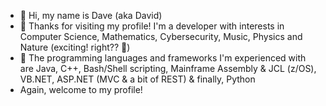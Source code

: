 - 👋 Hi, my name is Dave (aka David)
- 👀 Thanks for visiting my profile! I'm a developer with interests in Computer Science, Mathematics, Cybersecurity, Music, Physics and Nature (exciting! right?? 👀)
- 🌱 The programming languages and frameworks I'm experienced with are Java, C++, Bash/Shell scripting, Mainframe Assembly & JCL (z/OS), VB.NET, ASP.NET (MVC & a bit of REST) & finally, Python
- Again, welcome to my profile!
<!---
dave0196/dave0196 is a ✨ special ✨ repository because its `README.md` (this file) appears on your GitHub profile.
You can click the Preview link to take a look at your changes.
--->
